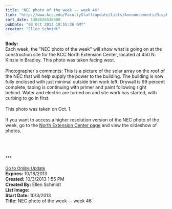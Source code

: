 ```yaml
---
title: "NEC photo of the week -- week 46"
link: "http://www.kcc.edu/FacultyStaff/update/Lists/Announcements/DispForm.aspx?ID=1269"
sort_date: 1380826536000
pubDate: "03 Oct 2013 18:55:36 GMT"
creator: "Ellen Schmidt"
---
```


<div><b>Body:</b> <div class="ExternalClass4DEB0714DFEA4E32970442DE3D0302CE"><div>
<div>
<div>Each week, the &quot;NEC photo of the week&quot; will show what is going on at the construction site for the KCC North Extension Center, located at 450 N. Kinzie in Bradley. This photo was taken facing west.<br /><br />Photographer's comments: This is a picture of the solar array on the roof of the NEC that will help supply the power to the building. The building is now fully enclosed with just minimal outside trim work left. Drywall is 99 percent complete, taping is continuing with primer and paint following right behind. Water and electric are turned on and site work has started, with curbing to go in first.<br /><br />This photo was taken on Oct. 1.<br /><br />If you want to access a higher resolution version of the NEC photo of the week, go to the <a href="/Community/Collegeinfo/collegelocations/Pages/nec.aspx">North Extension Center page</a> and view the slideshow of photos. </div>
<div> </div>
<div> </div>
<div> </div>
<div></div>
<div></div>
<div>
<div></div>
<div></div>
<div></div>
<div></div>
<div></div>
<div></div>
<div></div>
<div><br />
<div></div>
<div>
<div>
<div></div>
<div><font size="2">***</font></div>
<div><font size="2"></font></div>
<div><font size="2"></font></div>
<div><font size="2"></font></div>
<div><font size="2"></font></div>
<div><font size="2"></font></div>
<div><font size="2"></font></div>
<div><font size="2"></font></div>
<div><font size="2"></font></div>
<div><font size="2"></font></div>
<div><font size="2"></font> </div>
<div><font size="2"><a href="/FacultyStaff/update/Pages/dailyupdate.aspx">Go to Online Update</a></font></div>
<div><font size="2"></font></div></div></div></div></div></div></div></div></div>
<div><b>Expires:</b> 10/18/2013</div>
<div><b>Created:</b> 10/3/2013 1:55 PM</div>
<div><b>Created By:</b> Ellen Schmidt</div>
<div><b>List Image:</b> <a href="http://www.kcc.edu/SiteCollectionImages/NEC-2013-10-01.jpg"></a></div>
<div><b>Start Date:</b> 10/3/2013</div>
<div><b>Title:</b> NEC photo of the week -- week 46</div>
